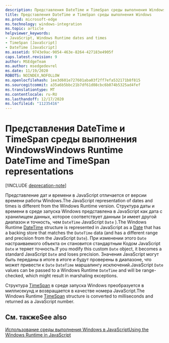 ```yaml
---
description: Представления DateTime и TimeSpan среды выполнения Windows
title: Представления DateTime и TimeSpan среды выполнения Windows
ms.prod: microsoft-edge
ms.technology: windows-integration
ms.topic: article
helpviewer_keywords:
- JavaScript, Windows Runtime dates and times
- TimeSpan [JavaScript]
- DateTime [JavaScript]
ms.assetid: 9743e9ac-9054-463e-8264-427183e4905f
caps.latest.revision: 9
author: MSEdgeTeam
ms.author: msedgedevrel
ms.date: 11/19/2020
ROBOTS: NOINDEX,NOFOLLOW
ms.openlocfilehash: 1ee3d601e727601aba03f2ff7efa532171b8f815
ms.sourcegitcommit: a35a6b5bbc21b7df61d08cbc6b074b5325ad4fef
ms.translationtype: MT
ms.contentlocale: ru-RU
ms.lasthandoff: 12/17/2020
ms.locfileid: "11235416"
---
```

# <span data-ttu-id="2343a-103">Представления DateTime и TimeSpan среды выполнения Windows</span><span class="sxs-lookup"><span data-stu-id="2343a-103">Windows Runtime DateTime and TimeSpan representations</span></span>  

[!INCLUDE [deprecation-note](../includes/legacy-edge-note.md)]  

<span data-ttu-id="2343a-104">Представление дат и времени в JavaScript отличается от версии времени работы Windows.</span><span class="sxs-lookup"><span data-stu-id="2343a-104">The JavaScript representation of dates and times is different from the Windows Runtime version.</span></span>  <span data-ttu-id="2343a-105">Структура даты [][UwpWindowsFoundationDatetime] и времени в среде запуска [][MDNDate] Windows представлена в JavaScript как дата с хранилищем данных, которое соответствует данным \(и имеет другой диапазон и точность, чем `DateTime` JavaScript `Date` \).</span><span class="sxs-lookup"><span data-stu-id="2343a-105">The Windows Runtime [DateTime][UwpWindowsFoundationDatetime] structure is represented in JavaScript as a [Date][MDNDate] that has a backing store that matches the `DateTime` data \(and has a different range and precision from the JavaScript `Date`\).</span></span>  <span data-ttu-id="2343a-106">При изменении этого `Date` настраиваемого объекта он становится стандартным Кодом JavaScript `Date` и теряет точность.</span><span class="sxs-lookup"><span data-stu-id="2343a-106">If you modify this custom `Date` object, it becomes a standard JavaScript `Date` and loses precision.</span></span>  <span data-ttu-id="2343a-107">Значения JavaScript могут быть переданы в итоге в итоге и будут проверены в диапазоне, что может привести к `Date` `DateTime` маршалингу исключений.</span><span class="sxs-lookup"><span data-stu-id="2343a-107">JavaScript `Date` values can be passed to a Windows Runtime `DateTime` and will be range-checked, which might result in marshaling exceptions.</span></span>  

 <span data-ttu-id="2343a-108">Структура [TimeSpan][UwpWindowsFoundationTimespan] в среде запуска Windows преобразуется в миллисекунд и возвращается в качестве номера JavaScript.</span><span class="sxs-lookup"><span data-stu-id="2343a-108">The Windows Runtime [TimeSpan][UwpWindowsFoundationTimespan] structure is converted to milliseconds and returned as a JavaScript number.</span></span>  

## <span data-ttu-id="2343a-109">См. также</span><span class="sxs-lookup"><span data-stu-id="2343a-109">See also</span></span>  

[<span data-ttu-id="2343a-110">Использование среды выполнения Windows в JavaScript</span><span class="sxs-lookup"><span data-stu-id="2343a-110">Using the Windows Runtime in JavaScript</span></span>][WindowsRuntimeJavascript]  

<!-- links -->  

[WindowsRuntimeJavascript]: ./using-the-windows-runtime-in-javascript.md "Использование точки запуска Windows в JavaScript | Документы Майкрософт"  

[UwpWindowsFoundationDatetime]: /uwp/api/Windows.Foundation.DateTime "DateTime Struct | Документы Майкрософт"  
[UwpWindowsFoundationTimespan]: /uwp/api/windows.foundation.timespan "TimeSpan Struct | Документы Майкрософт"  

[MDNDate]: https://developer.mozilla.org/docs/Web/JavaScript/Reference/Global_Objects/Date "Дата | MDN"  

